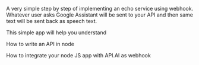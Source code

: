 A very simple step by step of implementing an echo service using webhook. 
Whatever user asks Google Assistant will be sent to your API and then same text will be sent back as speech text.

This simple app will help you understand

How to write an API in node

How to integrate your node JS app with API.AI as webhook
